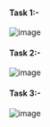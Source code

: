 #### Task 1:-
![image](https://github.com/user-attachments/assets/37bae0e5-a996-4e8d-a0e6-ebc2f289abee)

#### Task 2:-
![image](https://github.com/user-attachments/assets/6876e8cc-1323-4b25-afb2-f38fa3f69695)

#### Task 3:-
![image](https://github.com/user-attachments/assets/c69dd0c6-134f-43aa-b7c4-170a14c78180)
